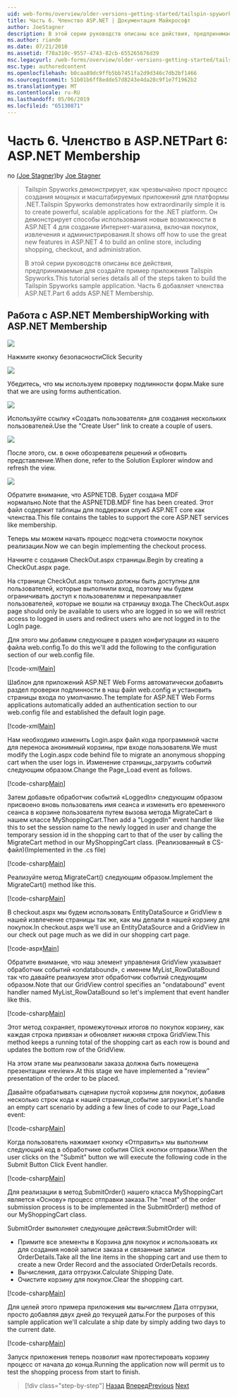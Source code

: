 ```yaml
---
uid: web-forms/overview/older-versions-getting-started/tailspin-spyworks/tailspin-spyworks-part-6
title: Часть 6. Членство ASP.NET | Документация Майкрософт
author: JoeStagner
description: В этой серии руководств описаны все действия, предпринимаемые для создайте пример приложения Tailspin Spyworks. Часть 6 добавляет членства ASP.NET.
ms.author: riande
ms.date: 07/21/2010
ms.assetid: f70a310c-9557-4743-82cb-655265676d39
msc.legacyurl: /web-forms/overview/older-versions-getting-started/tailspin-spyworks/tailspin-spyworks-part-6
msc.type: authoredcontent
ms.openlocfilehash: b0caa89dc9ffb5bb7451fa2d9d346c7db2bf1466
ms.sourcegitcommit: 51b01b6ff8edde57d8243e4da28c9f1e7f1962b2
ms.translationtype: MT
ms.contentlocale: ru-RU
ms.lasthandoff: 05/06/2019
ms.locfileid: "65130871"
---
```

# <a name="part-6-aspnet-membership"></a><span data-ttu-id="62975-104">Часть 6. Членство в ASP.NET</span><span class="sxs-lookup"><span data-stu-id="62975-104">Part 6: ASP.NET Membership</span></span>

<span data-ttu-id="62975-105">по [(Joe Stagner)](https://github.com/JoeStagner)</span><span class="sxs-lookup"><span data-stu-id="62975-105">by [Joe Stagner](https://github.com/JoeStagner)</span></span>

> <span data-ttu-id="62975-106">Tailspin Spyworks демонстрирует, как чрезвычайно прост процесс создания мощных и масштабируемых приложений для платформы .NET.</span><span class="sxs-lookup"><span data-stu-id="62975-106">Tailspin Spyworks demonstrates how extraordinarily simple it is to create powerful, scalable applications for the .NET platform.</span></span> <span data-ttu-id="62975-107">Он демонстрирует способы использования новые возможности в ASP.NET 4 для создание Интернет-магазина, включая покупок, извлечения и администрирования.</span><span class="sxs-lookup"><span data-stu-id="62975-107">It shows off how to use the great new features in ASP.NET 4 to build an online store, including shopping, checkout, and administration.</span></span>
> 
> <span data-ttu-id="62975-108">В этой серии руководств описаны все действия, предпринимаемые для создайте пример приложения Tailspin Spyworks.</span><span class="sxs-lookup"><span data-stu-id="62975-108">This tutorial series details all of the steps taken to build the Tailspin Spyworks sample application.</span></span> <span data-ttu-id="62975-109">Часть 6 добавляет членства ASP.NET.</span><span class="sxs-lookup"><span data-stu-id="62975-109">Part 6 adds ASP.NET Membership.</span></span>

## <a id="_Toc260221672"></a>  <span data-ttu-id="62975-110">Работа с ASP.NET Membership</span><span class="sxs-lookup"><span data-stu-id="62975-110">Working with ASP.NET Membership</span></span>

![](tailspin-spyworks-part-6/_static/image1.png)

<span data-ttu-id="62975-111">Нажмите кнопку безопасности</span><span class="sxs-lookup"><span data-stu-id="62975-111">Click Security</span></span>

![](tailspin-spyworks-part-6/_static/image1.jpg)

<span data-ttu-id="62975-112">Убедитесь, что мы используем проверку подлинности форм.</span><span class="sxs-lookup"><span data-stu-id="62975-112">Make sure that we are using forms authentication.</span></span>

![](tailspin-spyworks-part-6/_static/image2.jpg)

<span data-ttu-id="62975-113">Используйте ссылку «Создать пользователя» для создания нескольких пользователей.</span><span class="sxs-lookup"><span data-stu-id="62975-113">Use the "Create User" link to create a couple of users.</span></span>

![](tailspin-spyworks-part-6/_static/image3.jpg)

<span data-ttu-id="62975-114">После этого, см. в окне обозревателя решений и обновить представление.</span><span class="sxs-lookup"><span data-stu-id="62975-114">When done, refer to the Solution Explorer window and refresh the view.</span></span>

![](tailspin-spyworks-part-6/_static/image2.png)

<span data-ttu-id="62975-115">Обратите внимание, что ASPNETDB. Будет создана MDF нормально.</span><span class="sxs-lookup"><span data-stu-id="62975-115">Note that the ASPNETDB.MDF fine has been created.</span></span> <span data-ttu-id="62975-116">Этот файл содержит таблицы для поддержки служб ASP.NET core как членства.</span><span class="sxs-lookup"><span data-stu-id="62975-116">This file contains the tables to support the core ASP.NET services like membership.</span></span>

<span data-ttu-id="62975-117">Теперь мы можем начать процесс подсчета стоимости покупок реализации.</span><span class="sxs-lookup"><span data-stu-id="62975-117">Now we can begin implementing the checkout process.</span></span>

<span data-ttu-id="62975-118">Начните с создания CheckOut.aspx страницы.</span><span class="sxs-lookup"><span data-stu-id="62975-118">Begin by creating a CheckOut.aspx page.</span></span>

<span data-ttu-id="62975-119">На странице CheckOut.aspx только должны быть доступны для пользователей, которые выполнили вход, поэтому мы будем ограничивать доступ к пользователям и перенаправляет пользователей, которые не вошли на страницу входа.</span><span class="sxs-lookup"><span data-stu-id="62975-119">The CheckOut.aspx page should only be available to users who are logged in so we will restrict access to logged in users and redirect users who are not logged in to the LogIn page.</span></span>

<span data-ttu-id="62975-120">Для этого мы добавим следующее в раздел конфигурации из нашего файла web.config.</span><span class="sxs-lookup"><span data-stu-id="62975-120">To do this we'll add the following to the configuration section of our web.config file.</span></span>

[!code-xml[Main](tailspin-spyworks-part-6/samples/sample1.xml)]

<span data-ttu-id="62975-121">Шаблон для приложений ASP.NET Web Forms автоматически добавить раздел проверки подлинности в наш файл web.config и установить страницы входа по умолчанию.</span><span class="sxs-lookup"><span data-stu-id="62975-121">The template for ASP.NET Web Forms applications automatically added an authentication section to our web.config file and established the default login page.</span></span>

[!code-xml[Main](tailspin-spyworks-part-6/samples/sample2.xml)]

<span data-ttu-id="62975-122">Нам необходимо изменить Login.aspx файл кода программной части для переноса анонимный корзины, при входе пользователя.</span><span class="sxs-lookup"><span data-stu-id="62975-122">We must modify the Login.aspx code behind file to migrate an anonymous shopping cart when the user logs in.</span></span> <span data-ttu-id="62975-123">Изменение страницы\_загрузить событий следующим образом.</span><span class="sxs-lookup"><span data-stu-id="62975-123">Change the Page\_Load event as follows.</span></span>

[!code-csharp[Main](tailspin-spyworks-part-6/samples/sample3.cs)]

<span data-ttu-id="62975-124">Затем добавьте обработчик событий «LoggedIn» следующим образом присвоено вновь пользователь имя сеанса и изменить его временного сеанса в корзине пользователя путем вызова метода MigrateCart в нашем классе MyShoppingCart.</span><span class="sxs-lookup"><span data-stu-id="62975-124">Then add a "LoggedIn" event handler like this to set the session name to the newly logged in user and change the temporary session id in the shopping cart to that of the user by calling the MigrateCart method in our MyShoppingCart class.</span></span> <span data-ttu-id="62975-125">(Реализованный в CS-файл)</span><span class="sxs-lookup"><span data-stu-id="62975-125">(Implemented in the .cs file)</span></span>

[!code-csharp[Main](tailspin-spyworks-part-6/samples/sample4.cs)]

<span data-ttu-id="62975-126">Реализуйте метод MigrateCart() следующим образом.</span><span class="sxs-lookup"><span data-stu-id="62975-126">Implement the MigrateCart() method like this.</span></span>

[!code-csharp[Main](tailspin-spyworks-part-6/samples/sample5.cs)]

<span data-ttu-id="62975-127">В checkout.aspx мы будем использовать EntityDataSource и GridView в нашей извлечение страницы так же, как мы делали в нашей корзину для покупок.</span><span class="sxs-lookup"><span data-stu-id="62975-127">In checkout.aspx we'll use an EntityDataSource and a GridView in our check out page much as we did in our shopping cart page.</span></span>

[!code-aspx[Main](tailspin-spyworks-part-6/samples/sample6.aspx)]

<span data-ttu-id="62975-128">Обратите внимание, что наш элемент управления GridView указывает обработчик событий «ondatabound», с именем MyList\_RowDataBound так что давайте реализуем этот обработчик событий следующим образом.</span><span class="sxs-lookup"><span data-stu-id="62975-128">Note that our GridView control specifies an "ondatabound" event handler named MyList\_RowDataBound so let's implement that event handler like this.</span></span>

[!code-csharp[Main](tailspin-spyworks-part-6/samples/sample7.cs)]

<span data-ttu-id="62975-129">Этот метод сохраняет, промежуточных итогов по покупок корзину, как каждая строка привязан и обновляет нижняя строка GridView.</span><span class="sxs-lookup"><span data-stu-id="62975-129">This method keeps a running total of the shopping cart as each row is bound and updates the bottom row of the GridView.</span></span>

<span data-ttu-id="62975-130">На этом этапе мы реализовали заказа должна быть помещена презентации «review».</span><span class="sxs-lookup"><span data-stu-id="62975-130">At this stage we have implemented a "review" presentation of the order to be placed.</span></span>

<span data-ttu-id="62975-131">Давайте обрабатывать сценарии пустой корзины для покупок, добавив несколько строк кода к нашей странице\_событие загрузки:</span><span class="sxs-lookup"><span data-stu-id="62975-131">Let's handle an empty cart scenario by adding a few lines of code to our Page\_Load event:</span></span>

[!code-csharp[Main](tailspin-spyworks-part-6/samples/sample8.cs)]

<span data-ttu-id="62975-132">Когда пользователь нажимает кнопку «Отправить» мы выполним следующий код в обработчике события Click кнопки отправки.</span><span class="sxs-lookup"><span data-stu-id="62975-132">When the user clicks on the "Submit" button we will execute the following code in the Submit Button Click Event handler.</span></span>

[!code-csharp[Main](tailspin-spyworks-part-6/samples/sample9.cs)]

<span data-ttu-id="62975-133">Для реализации в метод SubmitOrder() нашего класса MyShoppingCart является «Основу» процесс отправки заказа.</span><span class="sxs-lookup"><span data-stu-id="62975-133">The "meat" of the order submission process is to be implemented in the SubmitOrder() method of our MyShoppingCart class.</span></span>

<span data-ttu-id="62975-134">SubmitOrder выполняет следующие действия:</span><span class="sxs-lookup"><span data-stu-id="62975-134">SubmitOrder will:</span></span>

- <span data-ttu-id="62975-135">Примите все элементы в Корзина для покупок и использовать их для создания новой записи заказа и связанные записи OrderDetails.</span><span class="sxs-lookup"><span data-stu-id="62975-135">Take all the line items in the shopping cart and use them to create a new Order Record and the associated OrderDetails records.</span></span>
- <span data-ttu-id="62975-136">Вычисления, дата отгрузки.</span><span class="sxs-lookup"><span data-stu-id="62975-136">Calculate Shipping Date.</span></span>
- <span data-ttu-id="62975-137">Очистите корзину для покупок.</span><span class="sxs-lookup"><span data-stu-id="62975-137">Clear the shopping cart.</span></span>

[!code-csharp[Main](tailspin-spyworks-part-6/samples/sample10.cs)]

<span data-ttu-id="62975-138">Для целей этого примера приложения мы вычисляем Дата отгрузки, просто добавляя двух дней до текущей даты.</span><span class="sxs-lookup"><span data-stu-id="62975-138">For the purposes of this sample application we'll calculate a ship date by simply adding two days to the current date.</span></span>

[!code-csharp[Main](tailspin-spyworks-part-6/samples/sample11.cs)]

<span data-ttu-id="62975-139">Запуск приложения теперь позволит нам протестировать корзину процесс от начала до конца.</span><span class="sxs-lookup"><span data-stu-id="62975-139">Running the application now will permit us to test the shopping process from start to finish.</span></span>

> [!div class="step-by-step"]
> <span data-ttu-id="62975-140">[Назад](tailspin-spyworks-part-5.md)
> [Вперед](tailspin-spyworks-part-7.md)</span><span class="sxs-lookup"><span data-stu-id="62975-140">[Previous](tailspin-spyworks-part-5.md)
[Next](tailspin-spyworks-part-7.md)</span></span>
